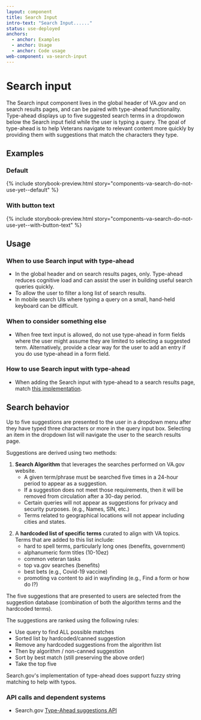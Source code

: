 ```yaml
---
layout: component
title: Search Input
intro-text: "Search Input......"
status: use-deployed
anchors:
  - anchor: Examples
  - anchor: Usage
  - anchor: Code usage
web-component: va-search-input
---
```


# Search input

<p class="va-introtext"> The Search input component lives in the global header of VA.gov and on search results pages, and can be paired with type-ahead functionality. Type-ahead displays up to five suggested search terms in a dropdowon below the Search input field while the user is typing a query. The goal of type-ahead is to help Veterans navigate to relevant content more quickly by providing them with suggestions that match the characters they type.</p>

## Examples

### Default

{% include storybook-preview.html story="components-va-search-do-not-use-yet--default" %}

### With button text

{% include storybook-preview.html story="components-va-search-do-not-use-yet--with-button-text" %}

## Usage

### When to use Search input with type-ahead

* In the global header and on search results pages, only. Type-ahead reduces cognitive load and can assist the user in building useful search queries quickly. 
* To allow the user to filter a long list of search results. 
* In mobile search UIs where typing a query on a small, hand-held keyboard can be difficult.

### When to consider something else

* When free text input is allowed, do not use type-ahead in form fields where the user might assume they are limited to selecting a suggested term. Alternatively, provide a clear way for the user to add an entry if you do use type-ahead in a form field.

### How to use Search input with type-ahead

* When adding the Search input with type-ahead to a search results page, match [this implementation](https://www.va.gov/search/).

## Search behavior

Up to five suggestions are presented to the user in a dropdown menu after they have typed three characters or more in the query input box. Selecting an item in the dropdown list will navigate the user to the search results page. 

Suggestions are derived using two methods:

1) **Search Algorithm** that leverages the searches performed on VA.gov website.
     - A given term/phrase must be searched five times in a 24-hour period to appear as a suggestion.
     - If a suggestion does not meet those requirements, then it will be removed from circulation after a 30-day period.
     - Certain queries will not appear as suggestions for privacy and security purposes. (e.g., Names, SIN, etc.)
     - Terms related to geographical locations will not appear including cities and states.

2. A **hardcoded list of specific terms** curated to align with VA topics. Terms that are added to this list include:
   - hard to spell terms, particularly long ones (benefits, government)
   - alphanumeric form titles (10-10ez)
   - common veteran tasks
   - top va.gov searches (benefits)
   - best bets (e.g., Covid-19 vaccine)
   - promoting va content to aid in wayfinding (e.g., Find a form or how do I?)

The five suggestions that are presented to users are selected from the suggestion database (combination of both the algorithm terms and the hardcoded terms).

The suggestions are ranked using the following rules:
* Use query to find ALL possible matches
* Sorted list by hardcoded/canned suggestion
* Remove any hardcoded suggestions from the algorithm list 
* Then by algorithm / non-canned suggestion
* Sort by best match (still preserving the above order)
* Take the top five

Search.gov's implementation of type-ahead does support fuzzy string matching to help with typos.

### API calls and dependent systems

* Search.gov  [Type-Ahead suggestions API](https://open.gsa.gov/api/searchgov-suggestions/)

<!-- ## Accessibility considerations -->

